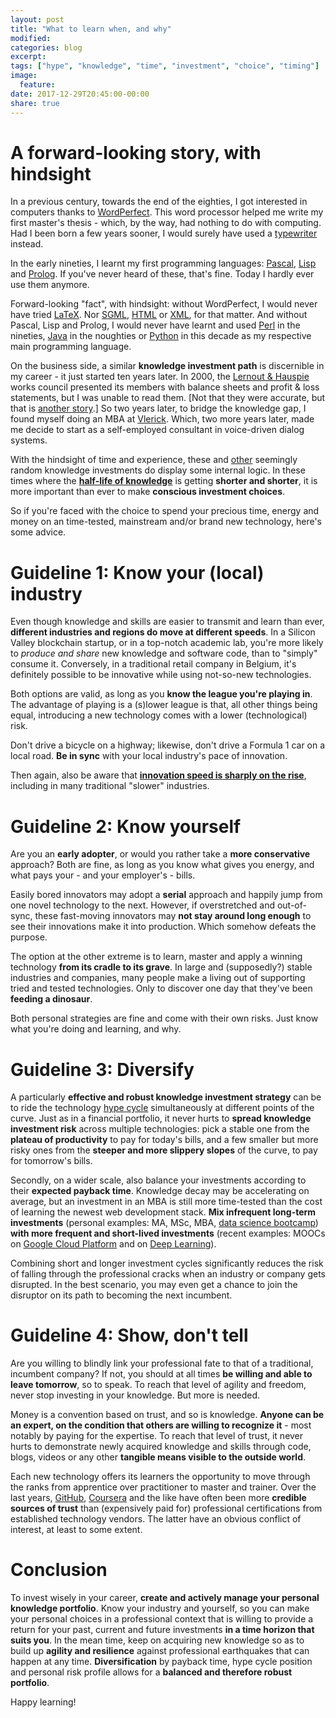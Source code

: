 ```yaml
---
layout: post
title: "What to learn when, and why"
modified:
categories: blog
excerpt:
tags: ["hype", "knowledge", "time", "investment", "choice", "timing"]
image:
  feature:
date: 2017-12-29T20:45:00-00:00
share: true
---
```


# A forward-looking story, with hindsight

In a previous century, towards the end of the eighties, I got interested in computers 
thanks to [WordPerfect][wordPerfect]. This word processor helped 
me write my first master's thesis - which, by the way, had nothing to do with computing.
Had I been born a few years sooner,  I would surely have used a [typewriter][typewriter] instead.

In the early nineties, I learnt my first programming languages: [Pascal][pascal], [Lisp][lisp] and [Prolog][prolog].
If you've never heard of these, that's fine. Today I hardly ever use them anymore.

Forward-looking "fact", with hindsight: without WordPerfect, I would never have tried [LaTeX][latex]. Nor [SGML][sgml], [HTML][html] or [XML][xml], for that matter.
And without Pascal, Lisp and Prolog, I would never have learnt and used [Perl][perl] in the nineties,
[Java][java] in the noughties or [Python][python] in this decade as my respective main programming language.

On the business side, a similar **knowledge investment path** is discernible in my career - it just started ten years later.
In 2000, the [Lernout & Hauspie][lh] works council presented its members with balance sheets and profit & loss statements, but I was unable to read them. [Not that they were accurate, but that is [another story][lhfraude].]
So two years later, to bridge the knowledge gap, I found myself doing an MBA at [Vlerick][vlerick]. Which, two more years later,
made me decide to start as a self-employed consultant in voice-driven dialog systems.

With the hindsight of time and experience, these and [other][metis] seemingly random knowledge investments do display
some internal logic.
In these times where the **[half-life of knowledge][knowledgehalflife]** is getting **shorter and shorter**, it is more 
important than ever to make **conscious investment choices**.

So if you're faced with the choice to spend your precious time, energy and money on an time-tested, mainstream
and/or brand new technology, here's some advice.

# Guideline 1: Know your (local) industry

Even though knowledge and skills are easier to transmit and learn than ever, **different industries and regions do move
at different speeds**. In a Silicon Valley blockchain startup, or in a top-notch academic lab,
you're more likely to _produce and share_ new knowledge and software code, than to "simply" consume it. Conversely,
in a traditional retail company in Belgium, it's definitely possible to be innovative while using
not-so-new technologies.

Both options are valid, as long as you **know the league you're playing in**. The advantage of playing is a (s)lower league
is that, all other things being equal, introducing a new technology comes with a lower (technological) risk.

Don't drive a bicycle on a highway; likewise, don't drive a Formula 1 car on a local road. **Be in sync** with your local industry's
pace of innovation.

Then again, also be aware that [**innovation speed is sharply on the rise**][exponentialgrowth], including in many traditional "slower" industries. 

# Guideline 2: Know yourself

Are you an **early adopter**, or would you rather take a **more conservative** approach? Both are fine, 
as long as you know what gives you energy, and what pays your - and your employer's - bills.

Easily bored innovators may adopt a **serial** approach and happily jump from one novel technology to the next.
However, if overstretched and out-of-sync, these fast-moving innovators may **not stay around long enough** to see their
innovations make it into production. Which somehow defeats the purpose.

The option at the other extreme is to learn, master and apply a winning technology **from its cradle to its grave**.
In large and  (supposedly?) stable industries and companies,
many people make a living out of supporting tried and tested technologies.
Only to discover one day that they've been **feeding a dinosaur**.

Both personal strategies are fine and come with their own risks. Just know what you're doing and learning, and why.

# Guideline 3: Diversify

A particularly **effective and robust knowledge investment strategy** can be to ride the technology 
[hype cycle][hypecycle] simultaneously at different points of the curve. Just as in a financial portfolio, it never hurts
to **spread knowledge investment risk**
across multiple technologies: pick a stable one from the **plateau of productivity** to pay for today's bills, and a few smaller but
more risky ones from the **steeper and more slippery slopes** of the curve, to pay for tomorrow's bills.

Secondly, on a wider scale, also balance your investments according to their
**expected payback time**. Knowledge decay may be accelerating on average,
but an investment in an MBA is still more time-tested than the cost of learning the newest
web development stack. **Mix infrequent long-term investments** (personal examples: MA, MSc, MBA, [data science bootcamp][thisismetis])
**with more frequent and short-lived investments**
(recent examples: MOOCs on [Google Cloud Platform][degcp] and on [Deep Learning][deeplearning]).

Combining short and longer investment cycles significantly reduces the risk of falling through the professional cracks when an
industry or company gets disrupted. In the best scenario, you may even get a chance to join the disruptor on its path
to becoming the next incumbent.

# Guideline 4: Show, don't tell

Are you willing to blindly link your professional fate to that of a traditional, incumbent company? If not, you should
at all times **be willing and able to leave tomorrow**, so to speak. To reach that level of agility and freedom, never stop investing
in your knowledge. But more is needed.

Money is a convention based on trust, and so is knowledge. **Anyone can be an expert, on the condition that others are willing to
recognize it** - most notably by paying for the expertise. To reach that level of trust, it never hurts to demonstrate
newly acquired knowledge and skills through code, blogs, videos or any other **tangible means visible to the outside world**.

Each new technology offers its learners the opportunity to move through the ranks from apprentice over practitioner to
master and trainer. Over the last years, [GitHub][github], [Coursera][coursera] and the like
have often been more **credible sources of trust** than (expensively paid for) professional certifications from established technology
vendors. The latter have an obvious conflict of interest, at least to some extent.

# Conclusion

To invest wisely in your career, **create and actively manage your personal knowledge portfolio**. Know your industry
and yourself, so you can make your personal choices in a professional context that is willing to provide a return
for your past, current and future investments **in a time horizon that suits you**.
In the mean time, keep on acquiring new knowledge so as to build up **agility
and resilience** against professional earthquakes that can happen at any time. **Diversification** by payback
time, hype cycle position and personal risk profile allows for a **balanced and therefore robust portfolio**.

Happy learning!

[typewriter]: https://en.wikipedia.org/wiki/Typewriter
[wordperfect]: https://en.wikipedia.org/wiki/WordPerfect
[pascal]: https://en.wikipedia.org/wiki/Pascal_(programming_language)
[lisp]: https://en.wikipedia.org/wiki/Lisp_(programming_language)
[prolog]: https://en.wikipedia.org/wiki/Prolog
[latex]: https://www.latex-project.org
[sgml]: https://en.wikipedia.org/wiki/Standard_Generalized_Markup_Language
[html]: https://en.wikipedia.org/wiki/HTML
[xml]: https://en.wikipedia.org/wiki/XML
[perl]: https://en.wikipedia.org/wiki/Perl
[java]: https://en.wikipedia.org/wiki/Java_(programming_language)
[python]: https://en.wikipedia.org/wiki/Python_(programming_language)
[lh]: https://en.wikipedia.org/wiki/Lernout_&_Hauspie
[lhfraude]: http://www.standaard.be/cnt/dexx05012001_001
[vlerick]: https://www.vlerick.com/en
[knowledgehalflife]: https://en.wikipedia.org/wiki/Half-life_of_knowledge
[metis]: http://frederikdurant.com/blog/survive-data-science-bootcamp/
[hypecycle]: https://en.wikipedia.org/wiki/Hype_cycle
[thisismetis]: https://www.thisismetis.com
[degcp]: https://www.coursera.org/specializations/gcp-data-machine-learning
[deeplearning]: https://www.coursera.org/specializations/deep-learning
[github]: http://github.com/
[coursera]: https://www.coursera.org
[exponentialgrowth]: http://bigthink.com/think-tank/big-idea-technology-grows-exponentially
